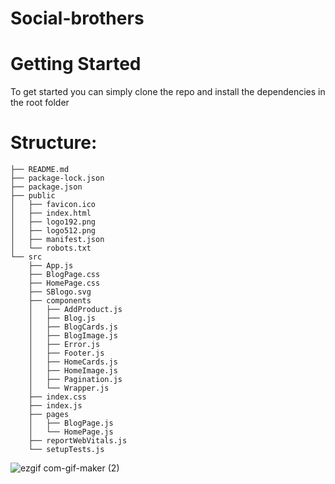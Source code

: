 # Social-brothers

# Getting Started

To get started you can simply clone the repo and install the dependencies in the root folder




# Structure:
```
├── README.md
├── package-lock.json
├── package.json
├── public
│   ├── favicon.ico
│   ├── index.html
│   ├── logo192.png
│   ├── logo512.png
│   ├── manifest.json
│   └── robots.txt
└── src
    ├── App.js
    ├── BlogPage.css
    ├── HomePage.css
    ├── SBlogo.svg
    ├── components
    │   ├── AddProduct.js
    │   ├── Blog.js
    │   ├── BlogCards.js
    │   ├── BlogImage.js
    │   ├── Error.js
    │   ├── Footer.js
    │   ├── HomeCards.js
    │   ├── HomeImage.js
    │   ├── Pagination.js
    │   └── Wrapper.js
    ├── index.css
    ├── index.js
    ├── pages
    │   ├── BlogPage.js
    │   └── HomePage.js
    ├── reportWebVitals.js
    └── setupTests.js
```






![ezgif com-gif-maker (2)](https://user-images.githubusercontent.com/63319487/138163969-a4161e15-385a-49c1-8b32-0f5d4784292c.gif)

